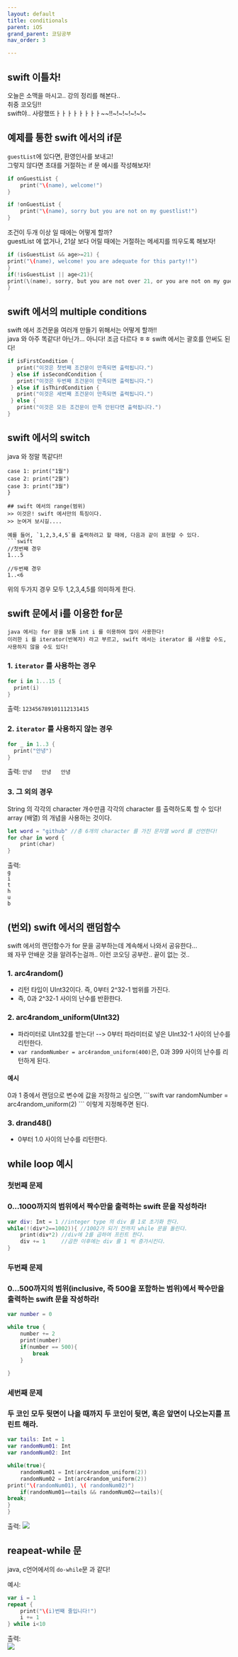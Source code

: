 ```yaml
---
layout: default
title: conditionals 
parent: iOS
grand_parent: 코딩공부
nav_order: 3

---  
```


## swift 이틀차!  
오늘은 소맥을 마시고.. 강의 정리를 해본다..  
취중 코오딩!!  
swift야.. 사랑했뜨ㅏㅏㅏㅏㅏㅏㅏㅏ~~!!~!~!~!~!~!~  


## 예제를 통한 swift 에서의 if문  
`guestList`에 있다면, 환영인사를 보내고!  
그렇지 않다면 초대를 거절하는 if 문 예시를 작성해보자!  

```swift
if onGuestList {
    print("\(name), welcome!")
}

if !onGuestList {
    print("\(name), sorry but you are not on my guestlist!")
}
```
  
조건이 두개 이상 일 때에는 어떻게 할까?  
guestList 에 없거나, 21살 보다 어릴 때에는 거절하는 메세지를 띄우도록 해보자!  

```swift 
if (isGuestList && age>=21) {
print("\(name), welcome! you are adequate for this party!!")
}
if(!isGuestList || age<21){
print(\(name), sorry, but you are not over 21, or you are not on my guest list. ")
}
```
  
## swift 에서의 multiple conditions  
swift 에서 조건문을 여러개 만들기 위해서는 어떻게 할까!!  
java 와 아주 똑같다! 아닌가... 아니다! 조금 다르다 ㅎㅎ swift 에서는 괄호를 안써도 된다!  

```swift 
if isFirstCondition {
   print("이것은 첫번째 조건문이 만족되면 출력됩니다.")
 } else if isSecondCondition {
   print("이것은 두번째 조건문이 만족되면 출력됩니다.")
 } else if isThirdCondition {
   print("이것은 세번째 조건문이 만족되면 출력됩니다.")
 } else {
   print("이것은 모든 조건문이 만족 안된다면 출력됩니다.")
}
```
  
## swift 에서의 switch  
java 와 정말 똑같다!!  

```switch month {
case 1: print("1월")
case 2: print("2월")
case 3: print("3월")
}

## swift 에서의 range(범위)  
>> 이것은! swift 에서만의 특징이다.  
>> 눈여겨 보시길....  

예를 들어, `1,2,3,4,5`를 출력하려고 할 때에, 다음과 같이 표현할 수 있다. 
```swift
//첫번째 경우 
1...5 

//두번째 경우
1..<6
```
  
위의 두가지 경우 모두 1,2,3,4,5를 의미하게 한다.  
  
    
    
## swift 문에서 i를 이용한 for문  
    java 에서는 for 문을 보통 int i 를 이용하여 많이 사용한다!  
    이러한 i 를 iterator(반복자) 라고 부르고, swift 에서는 iterator 를 사용할 수도, 사용하지 않을 수도 있다!  

### 1. `iterator` 를 사용하는 경우  

```swift
for i in 1...15 {
  print(i)
}
```
출력: `123456789101112131415`  
  
### 2. `iterator` 를 사용하지 **않는** 경우  

```swift
for _ in 1..3 {
  print("안녕")
}
``` 

출력: `안녕  
안녕  
안녕`  
  
### 3. 그 외의 경우  
String 의 각각의 character 개수만큼 각각의 character 를 출력하도록 할 수 있다!  
array (배열) 의 개념을 사용하는 것이다.  

```swift
let word = "github" //총 6개의 character 를 가진 문자열 word 를 선언한다!  
for char in word {
    print(char)
}
```

출력:  
`g`  
`i`  
`t`  
`h`  
`u`  
`b`  
  
## (번외) swift 에서의 랜덤함수  
swift 에서의 랜던함수가 for 문을 공부하는데 계속해서 나와서 공유한다...  
왜 자꾸 안배운 것을 알려주는걸까.. 이런 코오딩 공부란.. 끝이 없는 것..  
   
### 1. **arc4random()**  
  - 리턴 타입이 UInt32이다. 즉, 0부터 2^32-1 범위를 가진다.  
  - 즉, 0과 2^32-1 사이의 난수를 반환한다.  
  
### 2. **arc4random_uniform(UInt32)**  
  - 파라미터로 UInt32를 받는다! --> 0부터 파라미터로 넣은 UInt32-1 사이의 난수를 리턴한다.  
  - `var randomNumber = arc4random_uniform(400)`은, 0과 399 사이의 난수를 리턴하게 된다.  
    
  #### 예시  
  <div class="code-example" markdown="1">  
  0과 1 중에서 랜덤으로 변수에 값을 저장하고 싶으면, 
  ```swift
  var randomNumber = arc4random_uniform(2)
  ```
  이렇게 지정해주면 된다.  
  </div>

### 3. **drand48()**  
  - 0부터 1.0 사이의 난수를 리턴한다.  

  
## while loop 예시  

<div class="code-example" markdown="1">  

### 첫번째 문제  
### 0...1000까지의 범위에서 짝수만을 출력하는 swift 문을 작성하라!  

```swift 
var div: Int = 1 //integer type 의 div 를 1로 초기화 한다.  
while(!(div*2==1002)){ //1002가 되기 전까지 while 문을 돌린다.  
    print(div*2) //div에 2를 곱하여 프린트 한다. 
    div += 1     //곱한 이후에는 div 를 1 씩 증가시킨다.  
}
```

</div>
  
<div class="code-example" markdown="1">  

### 두번째 문제  
### 0...500까지의 범위(inclusive, 즉 500을 포함하는 범위)에서 짝수만을 출력하는 swift 문을 작성하라!  

```swift 
var number = 0

while true {
    number += 2
    print(number)
    if(number == 500){
        break
    }
    
}

```

</div>
  
<div class="code-example" markdown="1">  
  
### 세번째 문제
### 두 코인 모두 뒷면이 나올 때까지 두 코인이 뒷면, 혹은 앞면이 나오는지를 프린트 해라.  

```swift 
var tails: Int = 1
var randomNum01: Int
var randomNum02: Int

while(true){
    randomNum01 = Int(arc4random_uniform(2))
    randomNum02 = Int(arc4random_uniform(2))
print("\(randomNum01), \( randomNum02)")
    if(randomNum01==tails && randomNum02==tails){
break;
}
}
```

출력:
<img src= "./ios-03.png">

</div>
  
  
## reapeat-while 문  
java, c언어에서의 `do-while`문 과 같다!  
  
<div class="code-example" markdown="1">  
  
예시:
<div class="code-example" markdown="1">  

```swift 
var i = 1
repeat {
    print("\(i)번째 줄입니다!")
    i += 1
} while i<10
```

출력:  
<img src ="./ios-03-01.png">

</div>












